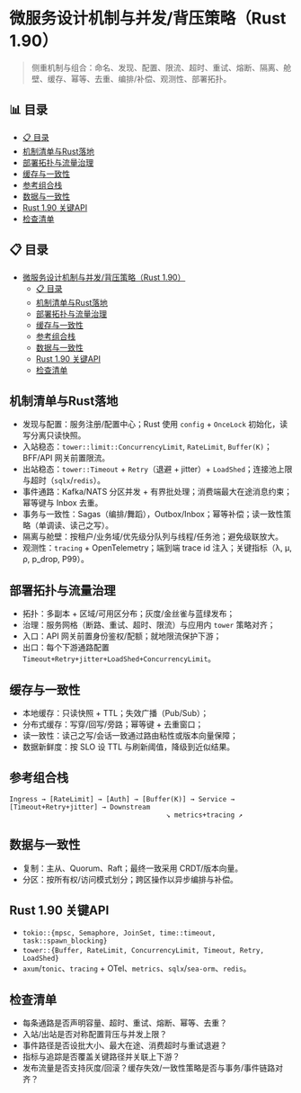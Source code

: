 ﻿# 微服务设计机制与并发/背压策略（Rust 1.90）

> 侧重机制与组合：命名、发现、配置、限流、超时、重试、熔断、隔离、舱壁、缓存、幂等、去重、编排/补偿、观测性、部署拓扑。


## 📊 目录

- [📋 目录](#目录)
- [机制清单与Rust落地](#机制清单与rust落地)
- [部署拓扑与流量治理](#部署拓扑与流量治理)
- [缓存与一致性](#缓存与一致性)
- [参考组合栈](#参考组合栈)
- [数据与一致性](#数据与一致性)
- [Rust 1.90 关键API](#rust-190-关键api)
- [检查清单](#检查清单)


## 📋 目录

- [微服务设计机制与并发/背压策略（Rust 1.90）](#微服务设计机制与并发背压策略rust-190)
  - [📋 目录](#-目录)
  - [机制清单与Rust落地](#机制清单与rust落地)
  - [部署拓扑与流量治理](#部署拓扑与流量治理)
  - [缓存与一致性](#缓存与一致性)
  - [参考组合栈](#参考组合栈)
  - [数据与一致性](#数据与一致性)
  - [Rust 1.90 关键API](#rust-190-关键api)
  - [检查清单](#检查清单)

## 机制清单与Rust落地

- 发现与配置：服务注册/配置中心；Rust 使用 `config` + `OnceLock` 初始化，读写分离只读快照。
- 入站稳态：`tower::limit::ConcurrencyLimit`, `RateLimit`, `Buffer(K)`；BFF/API 网关前置限流。
- 出站稳态：`tower::Timeout` + `Retry`（退避 + jitter）+ `LoadShed`；连接池上限与超时（`sqlx`/`redis`）。
- 事件通路：Kafka/NATS 分区并发 + 有界批处理；消费端最大在途消息约束；幂等键与 Inbox 去重。
- 事务与一致性：Sagas（编排/舞蹈），Outbox/Inbox；幂等补偿；读一致性策略（单调读、读己之写）。
- 隔离与舱壁：按租户/业务域/优先级分队列与线程/任务池；避免级联放大。
- 观测性：`tracing` + OpenTelemetry；端到端 trace id 注入；关键指标（λ, μ, ρ, p_drop, P99）。

## 部署拓扑与流量治理

- 拓扑：多副本 + 区域/可用区分布；灰度/金丝雀与蓝绿发布；
- 治理：服务网格（断路、重试、超时、限流）与应用内 `tower` 策略对齐；
- 入口：API 网关前置身份鉴权/配额；就地限流保护下游；
- 出口：每个下游通路配置 `Timeout+Retry+jitter+LoadShed+ConcurrencyLimit`。

## 缓存与一致性

- 本地缓存：只读快照 + TTL；失效广播（Pub/Sub）；
- 分布式缓存：写穿/回写/旁路；幂等键 + 去重窗口；
- 读一致性：读己之写/会话一致通过路由粘性或版本向量保障；
- 数据新鲜度：按 SLO 设 TTL 与刷新阈值，降级到近似结果。

## 参考组合栈

```text
Ingress → [RateLimit] → [Auth] → [Buffer(K)] → Service → [Timeout+Retry+jitter] → Downstream
                                       ↘ metrics+tracing ↗
```

## 数据与一致性

- 复制：主从、Quorum、Raft；最终一致采用 CRDT/版本向量。
- 分区：按所有权/访问模式划分；跨区操作以异步编排与补偿。

## Rust 1.90 关键API

- `tokio::{mpsc, Semaphore, JoinSet, time::timeout, task::spawn_blocking}`
- `tower::{Buffer, RateLimit, ConcurrencyLimit, Timeout, Retry, LoadShed}`
- `axum`/`tonic`、`tracing` + OTel、`metrics`、`sqlx`/`sea-orm`、`redis`。

## 检查清单

- 每条通路是否声明容量、超时、重试、熔断、幂等、去重？
- 入站/出站是否对称配置背压与并发上限？
- 事件路径是否设批大小、最大在途、消费超时与重试退避？
- 指标与追踪是否覆盖关键路径并关联上下游？
- 发布流量是否支持灰度/回滚？缓存失效/一致性策略是否与事务/事件链路对齐？
